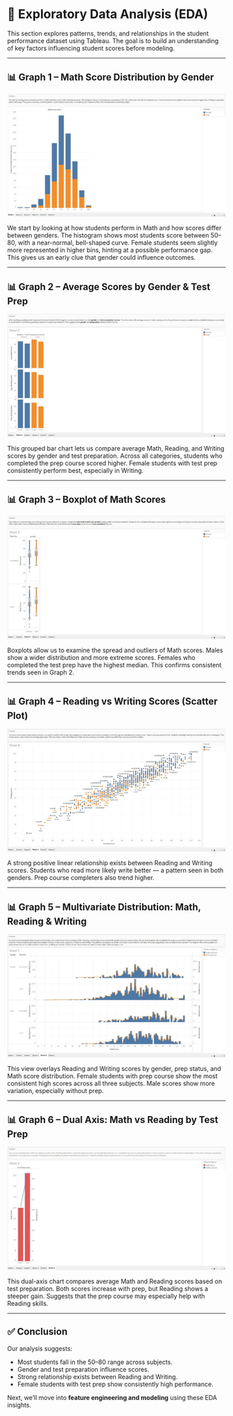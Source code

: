 # 🧪 Exploratory Data Analysis (EDA)

This section explores patterns, trends, and relationships in the student performance dataset using Tableau. The goal is to build an understanding of key factors influencing student scores before modeling.

---

## 📊 Graph 1 – Math Score Distribution by Gender
![Graph1](./Visual/Graph1.jpg)

We start by looking at how students perform in Math and how scores differ between genders. The histogram shows most students score between 50–80, with a near-normal, bell-shaped curve. Female students seem slightly more represented in higher bins, hinting at a possible performance gap. This gives us an early clue that gender could influence outcomes.

---

## 📊 Graph 2 – Average Scores by Gender & Test Prep
![Graph2](./Visual/Graph2.jpg)

This grouped bar chart lets us compare average Math, Reading, and Writing scores by gender and test preparation. Across all categories, students who completed the prep course scored higher. Female students with test prep consistently perform best, especially in Writing.

---

## 📊 Graph 3 – Boxplot of Math Scores
![Graph3](./Visual/Graph3.jpg)

Boxplots allow us to examine the spread and outliers of Math scores. Males show a wider distribution and more extreme scores. Females who completed the test prep have the highest median. This confirms consistent trends seen in Graph 2.

---

## 📊 Graph 4 – Reading vs Writing Scores (Scatter Plot)
![Graph4](./Visual/Graph4.jpg)

A strong positive linear relationship exists between Reading and Writing scores. Students who read more likely write better — a pattern seen in both genders. Prep course completers also trend higher.

---

## 📊 Graph 5 – Multivariate Distribution: Math, Reading & Writing
![Graph5](./Visual/Graph5.jpg)

This view overlays Reading and Writing scores by gender, prep status, and Math score distribution. Female students with prep course show the most consistent high scores across all three subjects. Male scores show more variation, especially without prep.

---

## 📊 Graph 6 – Dual Axis: Math vs Reading by Test Prep
![Graph6](./Visual/Graph6.jpg)

This dual-axis chart compares average Math and Reading scores based on test preparation. Both scores increase with prep, but Reading shows a steeper gain. Suggests that the prep course may especially help with Reading skills.

---

## ✅ Conclusion

Our analysis suggests:
- Most students fall in the 50–80 range across subjects.
- Gender and test preparation influence scores.
- Strong relationship exists between Reading and Writing.
- Female students with test prep show consistently high performance.

Next, we’ll move into **feature engineering and modeling** using these EDA insights.

